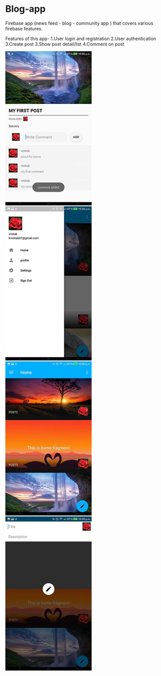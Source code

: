 # Blog-app
Firebase app (news feed - blog - community app ) that covers various firebase features.

Features of this app-
1.User login and registration
2.User authentication
3.Create post
3.Show post detail/list
4.Comment on post

![](1.JPG)
![](2.JPG)
![](3.JPG)
![](4.JPG)
